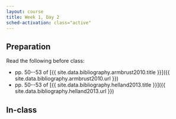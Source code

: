 ```yaml
---
layout: course
title: Week 1, Day 2
sched-activation: class="active"
---
```


## Preparation

Read the following before class:

 * pp. 50--53 of [{{ site.data.bibliography.armbrust2010.title }}]({{ site.data.bibliography.armbrust2010.url }})
 * pp. 50--53 of [{{ site.data.bibliography.helland2013.title }}]({{ site.data.bibliography.helland2013.url }})

## In-class
